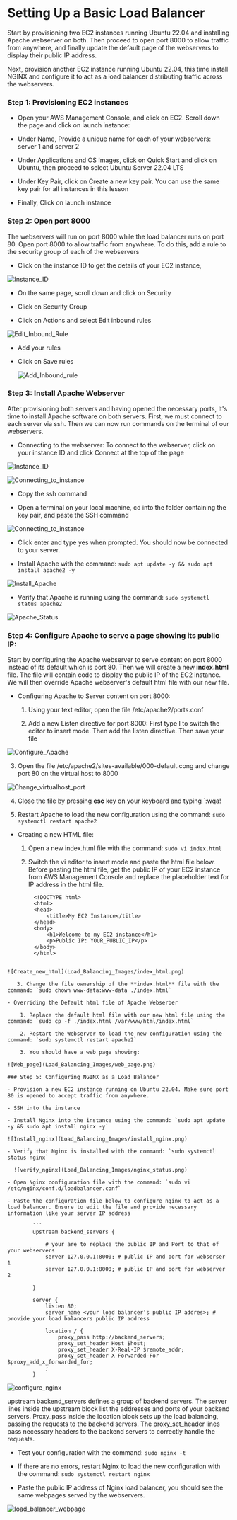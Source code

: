 # Setting Up a Basic Load Balancer

Start by provisioning two EC2 instances running Ubuntu 22.04 and installing Apache webserver on both. Then proceed to open port 8000 to allow traffic from anywhere, and finally update the default page of the webservers to display their public IP address.

Next, provision another EC2 instance running Ubuntu 22.04, this time install NGINX and configure it to act as a load balancer distributing traffic across the webservers. 

### Step 1: Provisioning EC2 instances

- Open your AWS Management Console, and click on EC2. Scroll down the page and click on launch instance:

- Under Name, Provide a unique name for each of your webservers: server 1 and server 2

- Under Applications and OS Images, click on Quick Start and click on Ubuntu, then proceed to select Ubuntu Server 22.04 LTS

- Under Key Pair, click on Create a new key pair. You can use the same key pair for all instances in this lesson

- Finally, Click on launch instance

### Step 2: Open port 8000
The webservers will run on port 8000 while the load balancer runs on port 80. Open port 8000 to allow traffic from anywhere. To do this, add a rule to the security group of each of the webservers

- Click on the instance ID to get the details of your EC2 instance,

![Instance_ID](Load_Balancing_Images/inbound_rule.png)

- On the same page, scroll down and click on Security

- Click on Security Group

- Click on Actions and select Edit inbound rules

![Edit_Inbound_Rule](Load_Balancing_Images/Security_actions.png)

- Add your rules

- Click on Save rules

   ![Add_Inbound_rule](Load_Balancing_Images/Add_rule.png)

### Step 3: Install Apache Webserver
After provisioning both servers and having opened the necessary ports, It's time to install Apache software on both servers. First, we must connect to each server via ssh. Then we can now run commands on the terminal of our webservers.

- Connecting to the webserver: To connect to the webserver, click on your instance ID and click Connect at the top of the page

![Instance_ID](Load_Balancing_Images/Connecting_to_instance.png)

![Connecting_to_instance](Load_Balancing_Images/Connecting_to_instance1.png)

- Copy the ssh command

- Open a terminal on your local machine, cd into the folder containing the key pair, and paste the SSH command

![Connecting_to_instance](Load_Balancing_Images/Connecting_to_instance2.png)

- Click enter and type yes when prompted. You should now be connected to your server.

- Install Apache with the command: `sudo apt update -y && sudo apt install apache2 -y`

![Install_Apache](Load_Balancing_Images/install_apache.png)

- Verify that Apache is running using the command: `sudo systemctl status apache2`

![Apache_Status](Load_Balancing_Images/apache_status.png)

### Step 4: Configure Apache to serve a page showing its public IP:

Start by configuring the Apache webserver to serve content on port 8000 instead of its default which is port 80. Then we will create a new **index.html** file. The file will contain code to display the public IP of the EC2 instance. We will then override Apache webserver's default html file with our new file.

- Configuring Apache to Server content on port 8000:

   1. Using your text editor, open the file /etc/apache2/ports.conf
  
   2. Add a new Listen directive for port 8000: First type I to switch the editor to insert mode. Then add the listen             directive. Then save your file

![Configure_Apache](Load_Balancing_Images/Listen_8000.png)   

   3. Open the file /etc/apache2/sites-available/000-default.cong and change port 80 on the virtual host to 8000

![Change_virtualhost_port](Load_Balancing_Images/virtualhost_8000.png)   
  
   4. Close the file by pressing **esc** key on your keyboard and typing `:wqa!
   
   5. Restart Apache to load the new configuration using the command: `sudo systemctl restart apache2`

- Creating a new HTML file:

   1. Open a new index.html file with the command: `sudo vi index.html`
 
   2. Switch the vi editor to insert mode and paste the html file below. Before pasting the html file, get the public IP of       your EC2 instance from AWS Management Console           and replace the placeholder text for IP address in the html         file.

   ```
        <!DOCTYPE html>
        <html>
        <head>
            <title>My EC2 Instance</title>
        </head>
        <body>
            <h1>Welcome to my EC2 instance</h1>
            <p>Public IP: YOUR_PUBLIC_IP</p>
        </body>
        </html>
```

![Create_new_html](Load_Balancing_Images/index_html.png)

   3. Change the file ownership of the **index.html** file with the command: `sudo chown www-data:www-data ./index.html`

- Overriding the Default html file of Apache Webserber
   
    1. Replace the default html file with our new html file using the command: `sudo cp -f ./index.html /var/www/html/index.html`
 
    2. Restart the Webserver to load the new configuration using the command: `sudo systemctl restart apache2`
 
    3. You should have a web page showing:
 
![Web_page](Load_Balancing_Images/web_page.png)
 
### Step 5: Configuring NGINX as a Load Balancer

- Provision a new EC2 instance running on Ubuntu 22.04. Make sure port 80 is opened to accept traffic from anywhere.

- SSH into the instance

- Install Nginx into the instance using the command: `sudo apt update -y && sudo apt install nginx -y`

![Install_nginx](Load_Balancing_Images/install_nginx.png)

- Verify that Nginx is installed with the command: `sudo systemctl status nginx`

  ![verify_nginx](Load_Balancing_Images/nginx_status.png)

- Open Nginx configuration file with the command: `sudo vi /etc/nginx/conf.d/loadbalancer.conf`

- Paste the configuration file below to configure nginx to act as a load balancer. Ensure to edit the file and provide necessary information like your server IP address

        ```  
        upstream backend_servers {

            # your are to replace the public IP and Port to that of your webservers
            server 127.0.0.1:8000; # public IP and port for webserser 1
            server 127.0.0.1:8000; # public IP and port for webserver 2

        }

        server {
            listen 80;
            server_name <your load balancer's public IP addres>; # provide your load balancers public IP address

            location / {
                proxy_pass http://backend_servers;
                proxy_set_header Host $host;
                proxy_set_header X-Real-IP $remote_addr;
                proxy_set_header X-Forwarded-For $proxy_add_x_forwarded_for;
            }
        }
  ```

![configure_nginx](Load_Balancing_Images/nginx_conf.png)

upstream backend_servers defines a group of backend servers. The server lines inside the upstream block list the addresses and ports of your backend servers. Proxy_pass     inside the location block sets up the load balancing, passing the requests to the backend servers. The proxy_set_header lines pass necessary headers to the backend          servers to correctly handle the requests.

- Test your configuration with the command: `sudo nginx -t`

- If there are no errors, restart Nginx to load the new configuration with the command: `sudo systemctl restart nginx`

- Paste the public IP address of Nginx load balancer, you should see the same webpages served by the webservers.

![load_balancer_webpage](Load_Balancing_Images/load_balancer_web.png)



    










    



